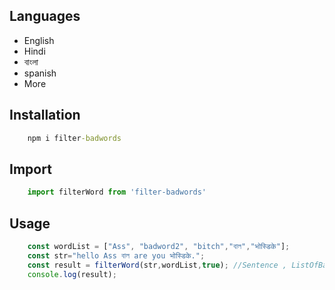 <!--
This README describes the package. If you publish this package to npmjs.com,
this README's contents appear on the landing page for your package.
-->
## Languages
- English
- Hindi
- বাংলা 
- spanish
- More

## Installation
```cmd  
    npm i filter-badwords
```
## Import
```js
    import filterWord from 'filter-badwords'
```
## Usage
```js
    const wordList = ["Ass", "badword2", "bitch","বাল","भोस्डिके"];
    const str="hello Ass বাল are you भोस्डिके.";
    const result = filterWord(str,wordList,true); //Sentence , ListOfBadword , if you want to show "*" then pass true else false
    console.log(result);
```

